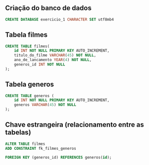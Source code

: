 ## Criação do banco de dados
```sql
CREATE DATABASE exercicio_1 CHARACTER SET utf8mb4
```

## Tabela filmes
```sql
CREATE TABLE filmes(
    id INT NOT NULL PRIMARY KEY AUTO_INCREMENT,
    titulo_do_filme VARCHAR(45) NOT NULL,
    ano_de_lancamento YEAR(4) NOT NULL,
    generos_id INT NOT NULL
);
```

## Tabela generos
```sql 
CREATE TABLE generos (
    id INT NOT NULL PRIMARY KEY AUTO_INCREMENT,
    generos VARCHAR(45) NOT NULL
);
```

## Chave estrangeira (relacionamento entre as tabelas)
```sql
ALTER TABLE filmes
ADD CONSTRAINT fk_filmes_generos

FOREIGN KEY (generos_id) REFERENCES generos(id);
```